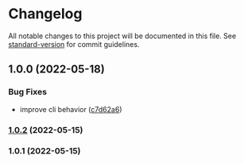 # Changelog

All notable changes to this project will be documented in this file. See [standard-version](https://github.com/conventional-changelog/standard-version) for commit guidelines.

## 1.0.0 (2022-05-18)


### Bug Fixes

* improve cli behavior ([c7d62a6](https://github.com/detj/semverflation/commit/c7d62a6254c5c3a7b3bac379eea8f5aa8c8afa4d))

### [1.0.2](https://github.com/detj/semverflation/compare/v1.0.1...v1.0.2) (2022-05-15)

### 1.0.1 (2022-05-15)
